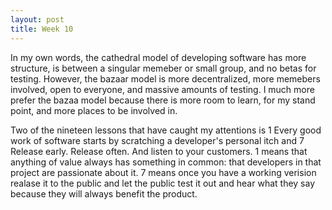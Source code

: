 ```yaml
---
layout: post
title: Week 10
---
```


In my own words, the cathedral model of developing software has more structure, is between a singular memeber or small group, and no betas for testing. However, the bazaar model is more decentralized, more memebers involved, open to everyone, and massive amounts of testing. I much more prefer the bazaa model because there is more room to learn, for my stand point, and more places to be involved in.  

Two of the nineteen lessons that have caught my attentions is 1 Every good work of software starts by scratching a developer's personal itch and 7 Release early. Release often. And listen to your customers. 1 means that anything of value always has something in common: that developers in that project are passionate about it. 7 means once you have a working verision realase it to the public and let the public test it out and hear what they say because they will always benefit the product.  

